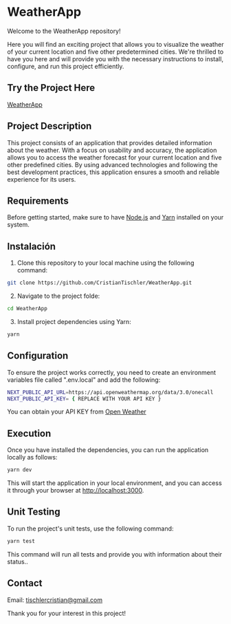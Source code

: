 # WeatherApp

Welcome to the WeatherApp repository!

Here you will find an exciting project that allows you to visualize the weather of your current location and five other predetermined cities. We're thrilled to have you here and will provide you with the necessary instructions to install, configure, and run this project efficiently.

## Try the Project Here

[WeatherApp](https://weather-app-tischlercristian.vercel.app/)

## Project Description

This project consists of an application that provides detailed information about the weather. With a focus on usability and accuracy, the application allows you to access the weather forecast for your current location and five other predefined cities. By using advanced technologies and following the best development practices, this application ensures a smooth and reliable experience for its users.

## Requirements

Before getting started, make sure to have [Node.js](https://nodejs.org/en) and [Yarn](https://yarnpkg.com/) installed on your system.

## Instalación

1. Clone this repository to your local machine using the following command:

```bash
git clone https://github.com/CristianTischler/WeatherApp.git
```

2. Navigate to the project folde:

```bash
cd WeatherApp
```

3. Install project dependencies using Yarn:

```bash
yarn
```

## Configuration

To ensure the project works correctly, you need to create an environment variables file called ".env.local" and add the following:

```bash
NEXT_PUBLIC_API_URL=https://api.openweathermap.org/data/3.0/onecall
NEXT_PUBLIC_API_KEY= { REPLACE WITH YOUR API KEY }
```

You can obtain your API KEY from [Open Weather](https://home.openweathermap.org/api_keys)

## Execution

Once you have installed the dependencies, you can run the application locally as follows:

```bash
yarn dev
```

This will start the application in your local environment, and you can access it through your browser at [http://localhost:3000](http://localhost:3000).

## Unit Testing

To run the project's unit tests, use the following command:

```bash
yarn test
```

This command will run all tests and provide you with information about their status..

## Contact

Email: [tischlercristian@gmail.com](mailto:tischlercristian@gmail.com)

Thank you for your interest in this project!
